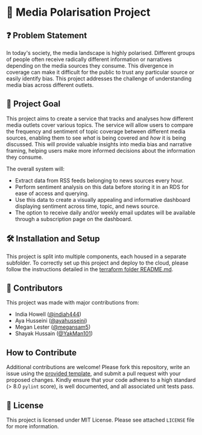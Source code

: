# 📡 Media Polarisation Project

## ❓ Problem Statement

In today's society, the media landscape is highly polarised. Different groups of people often receive radically different information or narratives depending on the media sources they consume. This divergence in coverage can make it difficult for the public to trust any particular source or easily identify bias. This project addresses the challenge of understanding media bias across different outlets.

## 🎯 Project Goal

This project aims to create a service that tracks and analyses how different media outlets cover various topics. The service will allow users to compare the frequency and sentiment of topic coverage between different media sources, enabling them to see  _what_ is being covered and _how_ it is being discussed. This will provide valuable insights into media bias and narrative framing, helping users make more informed decisions about the information they consume.

The overall system will:

- Extract data from RSS feeds belonging to news sources every hour.
- Perform sentiment analysis on this data before storing it in an RDS for ease of access and querying.
- Use this data to create a visually appealing and informative dashboard displaying sentiment across time, topic, and news source.
- The option to receive daily and/or weekly email updates will be available through a subscription page on the dashboard.

## 🛠️ Installation and Setup

This project is split into multiple components, each housed in a separate subfolder. To correctly set up this project and deploy to the cloud, please follow the instructions detailed in the [terraform folder README.md](./terraform/README.md).

## 👥 Contributors

This project was made with major contributions from:

- India Howell ([@indiah444](https://github.com/indiah444))
- Aya Husseini ([@ayahusseini](https://github.com/ayahusseini))
- Megan Lester ([@megansam5](https://github.com/megansam5))
- Shayak Hussain ([@YakMan101](https://github.com/YakMan101))

## How to Contribute 
Additional contributions are welcome! Please fork this repository, write an issue using the [provided template](.github/ISSUE_TEMPLATE/user-story-issue-template.md), and submit a pull request with your proposed changes. Kindly ensure that your code adheres to a high standard (> 8.0 `pylint` score), is well documented, and all associated unit tests pass.

## 📜 License

This project is licensed under MIT License. Please see attached `LICENSE` file for more information.
